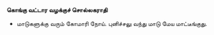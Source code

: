 **கொங்கு வட்டார வழக்குச் சொல்லகராதி**
- மாடுகளுக்கு வரும் கோமாரி நோய். புனிச்சலு வந்து மாடு மேய மாட்டீங்குது.

